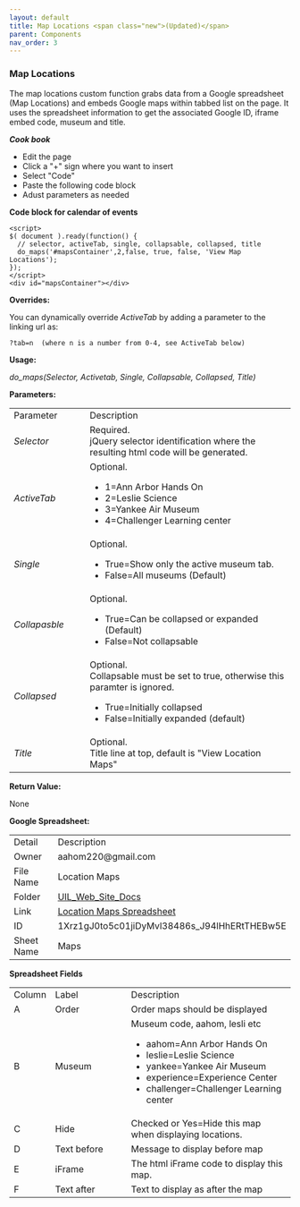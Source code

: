 ```yaml
---
layout: default
title: Map Locations <span class="new">(Updated)</span>
parent: Components
nav_order: 3
---
```


### Map Locations

The map locations custom function grabs data from a Google spreadsheet (Map Locations) and embeds Google maps within tabbed list on the page.  It uses the spreadsheet information to get the associated Google ID, iframe embed code, museum and title.

***Cook book***
- Edit the page
- Click a "+" sign where you want to insert 
- Select "Code"
- Paste the following code block
- Adust parameters as needed

**Code block for calendar of events**
```
<script>
$( document ).ready(function() { 
  // selector, activeTab, single, collapsable, collapsed, title 
  do_maps('#mapsContainer',2,false, true, false, 'View Map Locations');
});
</script>
<div id="mapsContainer"></div>
``` 

**Overrides:**

You can dynamically override *ActiveTab* by adding a parameter to the linking url as:

```
?tab=n  (where n is a number from 0-4, see ActiveTab below)
```

**Usage:**

*do_maps(Selector, Activetab, Single, Collapsable, Collapsed, Title)*

**Parameters:**

<table class="ws-table-all notranslate"> 
  <tbody>
    <tr class="tableTop">
     <td style="width:120px">Parameter</td>
     <td>Description</td>
    </tr>
    <tr>
      <td><em>Selector</em></td>
      <td>Required.<br>jQuery selector identification where the resulting html code will be generated.</td>
    </tr>
    <tr class="w3-white">
      <td><em>ActiveTab</em></td>
      <td>Optional.
        <ul>
          <li>1=Ann Arbor Hands On</li>
          <li>2=Leslie Science</li>
          <li>3=Yankee Air Museum</li>
          <li>4=Challenger Learning center</li>
        </ul>
     </td>
    </tr>
    <tr>
      <td><em>Single</em></td>
      <td>Optional.
        <ul>
          <li>True=Show only the active museum tab.</li>
          <li>False=All museums (Default)</li>
        </ul>
      </td>
    </tr>
    <tr>
      <td><em>Collapasble</em></td>
      <td>Optional.
        <ul>
          <li>True=Can be collapsed or expanded (Default)</li>
          <li>False=Not collapsable</li>
        </ul>
      </td>
    </tr>
    <tr>
      <td><em>Collapsed</em></td>
      <td>Optional.<br>
      Collapsable must be set to true, otherwise this paramter is ignored.
        <ul>
          <li>True=Initially collapsed</li>
          <li>False=Initially expanded (default)</li>
        </ul>
      </td>
    </tr>
    <tr>
      <td><em>Title</em></td>
      <td>Optional.<br>
      Title line at top, default is "View Location Maps"
      </td>
    </tr>
  </tbody>
</table>

**Return Value:**

None

**Google Spreadsheet:**

<table class="ws-table-all notranslate"> 
  <tbody>
    <tr class="tableTop">
     <td style="width:120px">Detail</td>
     <td>Description</td>
    </tr>
    <tr>
      <td>Owner</td>
      <td>aahom220@gmail.com</td>
    </tr>
    <tr>
      <td>File Name</td>
      <td>Location Maps</td>
    </tr>
    <tr>
      <td>Folder</td>
      <td><a href="https://drive.google.com/drive/folders/1YaVLSr9quHsbMDChBrlZUjpI_ZeG0cG-" target="_blank">UIL_Web_Site_Docs</a></td>
    </tr>
    <tr>
      <td>Link</td>
      <td><a href="https://docs.google.com/spreadsheets/d/1Xrz1gJ0to5c01jiDyMvl38486s_J94lHhERtTHEBw5E/edit#gid=0" target="_blank">Location Maps Spreadsheet</a></td>
    </tr>
    <tr>
      <td>ID</td>
      <td>1Xrz1gJ0to5c01jiDyMvl38486s_J94lHhERtTHEBw5E</td>
    </tr>
    <tr>
      <td>Sheet Name</td>
      <td>Maps</td>
    </tr>
  </tbody>
</table>

**Spreadsheet Fields**

<table class="ws-table-all notranslate"> 
  <tbody>
    <tr class="tableTop">
    <td style="width:20px">Column</td>
    <td style="width:120px">Label</td>
    <td>Description</td>
    </tr>
    <tr>
    <td>A</td>
    <td>Order</td>
    <td>Order maps should be displayed</td>
  </tr>
  <tr>
    <td>B</td>
    <td>Museum</td>
    <td>Museum code, aahom, lesli etc
      <ul>
          <li>aahom=Ann Arbor Hands On</li>
          <li>leslie=Leslie Science</li>
          <li>yankee=Yankee Air Museum</li>
          <li>experience=Experience Center</li>
          <li>challenger=Challenger Learning center</li>
      </ul>
    </td>
  </tr>
  <tr>
    <td>C</td>
    <td>Hide</td>
    <td>Checked or Yes=Hide this map when displaying locations.</td>
    </tr>
    <tr>
    <td>D</td>
    <td>Text before</td>
    <td>Message to display before map</td>
    </tr>
    <tr>
    <td>E</td>
    <td>iFrame</td>
    <td>The html iFrame code to display this map.</td>
  </tr>
    <tr>
    <td>F</td>
    <td>Text after</td>
    <td>Text to display as after the map</td>
    </tr>
  </tbody>
</table>